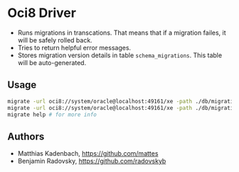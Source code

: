 # Oci8 Driver

* Runs migrations in transcations.
That means that if a migration failes, it will be safely rolled back.
* Tries to return helpful error messages.
* Stores migration version details in table ``schema_migrations``.
This table will be auto-generated.


## Usage

```bash
migrate -url oci8://system/oracle@localhost:49161/xe -path ./db/migrations create add_field_to_table
migrate -url oci8://system/oracle@localhost:49161/xe -path ./db/migrations up
migrate help # for more info
```

## Authors

* Matthias Kadenbach, https://github.com/mattes
* Benjamin Radovsky, https://github.com/radovskyb
